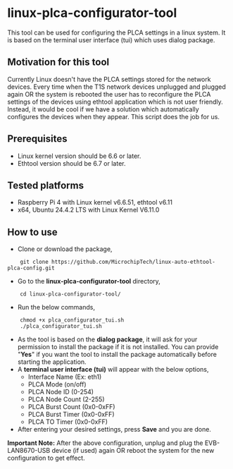 # linux-plca-configurator-tool

This tool can be used for configuring the PLCA settings in a linux system. It is based on the terminal user interface (tui) which uses dialog package.

## Motivation for this tool
Currently Linux doesn't have the PLCA settings stored for the network devices. Every time when the T1S network devices unplugged and plugged again OR the system is rebooted the user has to reconfigure the PLCA settings of the devices using ethtool application which is not user friendly. Instead, it would be cool if we have a solution which automatically configures the devices when they appear. This script does the job for us.

## Prerequisites

- Linux kernel version should be 6.6 or later.
- Ethtool version should be 6.7 or later.

## Tested platforms

- Raspberry Pi 4 with Linux kernel v6.6.51, ethtool v6.11
- x64, Ubuntu 24.4.2 LTS with Linux Kernel V6.11.0

## How to use
- Clone or download the package,
```
    git clone https://github.com/MicrochipTech/linux-auto-ethtool-plca-config.git
```
- Go to the **linux-plca-configurator-tool** directory,
```
    cd linux-plca-configurator-tool/
```
- Run the below commands,
```
    chmod +x plca_configurator_tui.sh
    ./plca_configurator_tui.sh
```
- As the tool is based on the **dialog package**, it will ask for your permission to install the package if it is not installed. You can provide "**Yes**" if you want the tool to install the package automatically before starting the application.
- A **terminal user interface (tui)** will appear with the below options,
    - Interface Name (Ex: eth1)
    - PLCA Mode (on/off)
    - PLCA Node ID (0-254)
    - PLCA Node Count (2-255)
    - PLCA Burst Count (0x0-0xFF)
    - PLCA Burst Timer (0x0-0xFF)
    - PLCA TO Timer (0x0-0xFF)
- After entering your desired settings, press **Save** and you are done.

**Important Note:** After the above configuration, unplug and plug the EVB-LAN8670-USB device (if used) again OR reboot the system for the new configuration to get effect.
